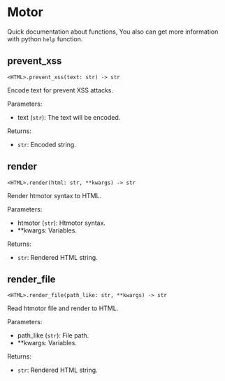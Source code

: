 # Motor
Quick documentation about functions, You also can get more information with python `help` function.

## prevent_xss
`<HTML>.prevent_xss(text: str) -> str`

Encode text for prevent XSS attacks.

Parameters:
- text (`str`): The text will be encoded.

Returns:
- `str`: Encoded string.

## render
`<HTML>.render(html: str, **kwargs) -> str`

Render htmotor syntax to HTML.

Parameters:
- htmotor (`str`): Htmotor syntax.
- **kwargs: Variables.

Returns:
- `str`: Rendered HTML string.

## render_file
`<HTML>.render_file(path_like: str, **kwargs) -> str`

Read htmotor file and render to HTML.

Parameters:
- path_like (`str`): File path.
- **kwargs: Variables.

Returns:
- `str`: Rendered HTML string.